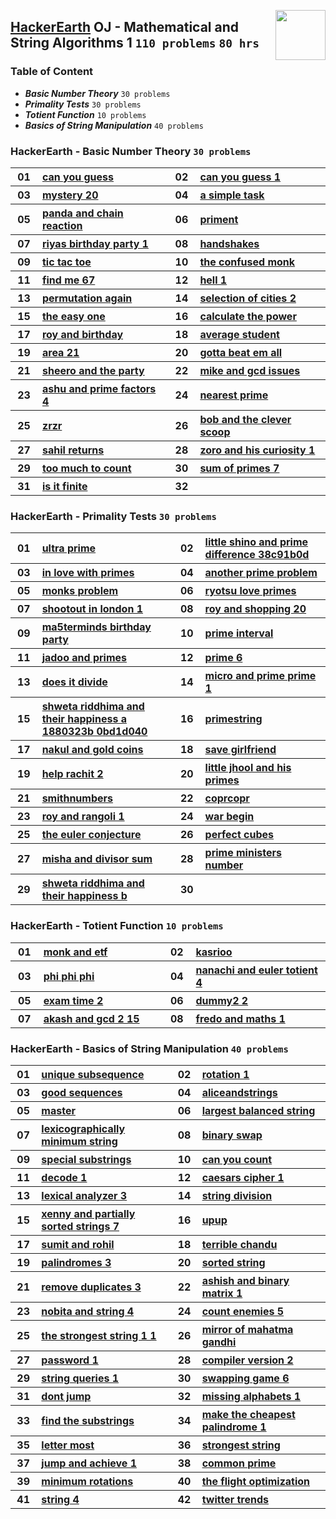 <img align="right" width="80" src="/logos/hackerearth.png"></img>

## [HackerEarth](https://hackerearth.com/) OJ - Mathematical and String Algorithms 1 `110 problems` `80 hrs`

### Table of Content

- ***Basic Number Theory***            `30 problems`
- ***Primality Tests***                `30 problems`
- ***Totient Function***               `10 problems`
- ***Basics of String Manipulation***  `40 problems`

### HackerEarth - Basic Number Theory `30 problems`

<table>
    <tbody>
        <tr>
<th align="center" width="50px">01</th><th align="left" width="550px"><a href="https://hackerearth.com/practice/math/number-theory/basic-number-theory-1/practice-problems/algorithm/can-you-guess/">can you guess</a></th>
<th align="center" width="50px">02</th><th align="left" width="550px"><a href="https://hackerearth.com/practice/math/number-theory/basic-number-theory-1/practice-problems/algorithm/can-you-guess-1/">can you guess 1</a></th>
        </tr>
        <tr>
<th align="center" width="50px">03</th><th align="left" width="550px"><a href="https://hackerearth.com/practice/math/number-theory/basic-number-theory-1/practice-problems/algorithm/mystery-20/">mystery 20</a></th>
<th align="center" width="50px">04</th><th align="left" width="550px"><a href="https://hackerearth.com/practice/math/number-theory/basic-number-theory-1/practice-problems/algorithm/a-simple-task/">a simple task</a></th>
        </tr>
        <tr>
<th align="center" width="50px">05</th><th align="left" width="550px"><a href="https://hackerearth.com/practice/math/number-theory/basic-number-theory-1/practice-problems/algorithm/panda-and-chain-reaction/">panda and chain reaction</a></th>
<th align="center" width="50px">06</th><th align="left" width="550px"><a href="https://hackerearth.com/practice/math/number-theory/basic-number-theory-1/practice-problems/algorithm/priment/">priment</a></th>
        </tr>
        <tr>
<th align="center" width="50px">07</th><th align="left" width="550px"><a href="https://hackerearth.com/practice/math/number-theory/basic-number-theory-1/practice-problems/algorithm/riyas-birthday-party-1/">riyas birthday party 1</a></th>
<th align="center" width="50px">08</th><th align="left" width="550px"><a href="https://hackerearth.com/practice/math/number-theory/basic-number-theory-1/practice-problems/algorithm/handshakes-c5ab2577/">handshakes</a></th>
        </tr>
        <tr>
<th align="center" width="50px">09</th><th align="left" width="550px"><a href="https://hackerearth.com/practice/math/number-theory/basic-number-theory-1/practice-problems/algorithm/tic-tac-toe/">tic tac toe</a></th>
<th align="center" width="50px">10</th><th align="left" width="550px"><a href="https://hackerearth.com/practice/math/number-theory/basic-number-theory-1/practice-problems/algorithm/the-confused-monk/">the confused monk</a></th>
        </tr>
        <tr>
<th align="center" width="50px">11</th><th align="left" width="550px"><a href="https://hackerearth.com/practice/math/number-theory/basic-number-theory-1/practice-problems/algorithm/find-me-67/">find me 67</a></th>
<th align="center" width="50px">12</th><th align="left" width="550px"><a href="https://hackerearth.com/practice/math/number-theory/basic-number-theory-1/practice-problems/algorithm/hell-1/">hell 1</a></th>
        </tr>
        <tr>
<th align="center" width="50px">13</th><th align="left" width="550px"><a href="https://hackerearth.com/practice/math/number-theory/basic-number-theory-1/practice-problems/algorithm/permutation-again/">permutation again</a></th>
<th align="center" width="50px">14</th><th align="left" width="550px"><a href="https://hackerearth.com/practice/math/number-theory/basic-number-theory-1/practice-problems/algorithm/selection-of-cities-2/">selection of cities 2</a></th>
        </tr>
        <tr>
<th align="center" width="50px">15</th><th align="left" width="550px"><a href="https://hackerearth.com/practice/math/number-theory/basic-number-theory-1/practice-problems/algorithm/the-easy-one-0de35805/">the easy one</a></th>
<th align="center" width="50px">16</th><th align="left" width="550px"><a href="https://hackerearth.com/practice/math/number-theory/basic-number-theory-1/practice-problems/algorithm/calculate-the-power/">calculate the power</a></th>
        </tr>
        <tr>
<th align="center" width="50px">17</th><th align="left" width="550px"><a href="https://hackerearth.com/practice/math/number-theory/basic-number-theory-1/practice-problems/algorithm/roy-and-birthday/">roy and birthday</a></th>
<th align="center" width="50px">18</th><th align="left" width="550px"><a href="https://hackerearth.com/practice/math/number-theory/basic-number-theory-1/practice-problems/algorithm/average-student/">average student</a></th>
        </tr>
        <tr>
<th align="center" width="50px">19</th><th align="left" width="550px"><a href="https://hackerearth.com/practice/math/number-theory/basic-number-theory-1/practice-problems/algorithm/area-21/">area 21</a></th>
<th align="center" width="50px">20</th><th align="left" width="550px"><a href="https://hackerearth.com/practice/math/number-theory/basic-number-theory-1/practice-problems/algorithm/gotta-beat-em-all/">gotta beat em all</a></th>
        </tr>
        <tr>
<th align="center" width="50px">21</th><th align="left" width="550px"><a href="https://hackerearth.com/practice/math/number-theory/basic-number-theory-1/practice-problems/algorithm/sheero-and-the-party/">sheero and the party</a></th>
<th align="center" width="50px">22</th><th align="left" width="550px"><a href="https://hackerearth.com/practice/math/number-theory/basic-number-theory-2/practice-problems/algorithm/mike-and-gcd-issues/">mike and gcd issues</a></th>
        </tr>
        <tr>
<th align="center" width="50px">23</th><th align="left" width="550px"><a href="https://hackerearth.com/practice/math/number-theory/basic-number-theory-2/practice-problems/algorithm/ashu-and-prime-factors-4/">ashu and prime factors 4</a></th>
<th align="center" width="50px">24</th><th align="left" width="550px"><a href="https://hackerearth.com/practice/math/number-theory/basic-number-theory-2/practice-problems/algorithm/nearest-prime-a828361b/">nearest prime</a></th>
        </tr>
        <tr>
<th align="center" width="50px">25</th><th align="left" width="550px"><a href="https://hackerearth.com/practice/math/number-theory/basic-number-theory-2/practice-problems/algorithm/zrzr/">zrzr</a></th>
<th align="center" width="50px">26</th><th align="left" width="550px"><a href="https://hackerearth.com/practice/math/number-theory/basic-number-theory-2/practice-problems/algorithm/bob-and-the-clever-scoop/">bob and the clever scoop</a></th>
        </tr>
        <tr>
<th align="center" width="50px">27</th><th align="left" width="550px"><a href="https://hackerearth.com/practice/math/number-theory/basic-number-theory-2/practice-problems/algorithm/sahil-returns/">sahil returns</a></th>
<th align="center" width="50px">28</th><th align="left" width="550px"><a href="https://hackerearth.com/practice/math/number-theory/basic-number-theory-2/practice-problems/algorithm/zoro-and-his-curiosity-1/">zoro and his curiosity 1</a></th>
        </tr>
        <tr>
<th align="center" width="50px">29</th><th align="left" width="550px"><a href="https://hackerearth.com/practice/math/number-theory/basic-number-theory-2/practice-problems/algorithm/too-much-to-count-fb914aed/">too much to count</a></th>
<th align="center" width="50px">30</th><th align="left" width="550px"><a href="https://hackerearth.com/practice/math/number-theory/basic-number-theory-2/practice-problems/algorithm/sum-of-primes-7/">sum of primes 7</a></th>
        </tr>
        <tr>
<th align="center" width="50px">31</th><th align="left" width="550px"><a href="https://hackerearth.com/practice/math/number-theory/basic-number-theory-2/practice-problems/algorithm/is-it-finite-36fe70d5/">is it finite</a></th>
<th align="center" width="50px">32</th><th align="left" width="550px"><a href=""></a></th>
        </tr>
    </tbody>
</table>

### HackerEarth - Primality Tests `30 problems`

<table>
    <tbody>
        <tr>
<th align="center" width="50px">01</th><th align="left" width="550px"><a href="https://hackerearth.com/practice/math/number-theory/primality-tests/practice-problems/algorithm/ultra-prime/">ultra prime</a></th>
<th align="center" width="50px">02</th><th align="left" width="550px"><a href="https://hackerearth.com/practice/math/number-theory/primality-tests/practice-problems/algorithm/little-shino-and-prime-difference-38c91b0d/">little shino and prime difference 38c91b0d</a></th>
        </tr>
        <tr>
<th align="center" width="50px">03</th><th align="left" width="550px"><a href="https://hackerearth.com/practice/math/number-theory/primality-tests/practice-problems/algorithm/in-love-with-primes/">in love with primes</a></th>
<th align="center" width="50px">04</th><th align="left" width="550px"><a href="https://hackerearth.com/practice/math/number-theory/primality-tests/practice-problems/algorithm/another-prime-problem/">another prime problem</a></th>
        </tr>
        <tr>
<th align="center" width="50px">05</th><th align="left" width="550px"><a href="https://hackerearth.com/practice/math/number-theory/primality-tests/practice-problems/algorithm/monks-problem-ffeebf8a/">monks problem</a></th>
<th align="center" width="50px">06</th><th align="left" width="550px"><a href="https://hackerearth.com/practice/math/number-theory/primality-tests/practice-problems/algorithm/ryotsu-love-primes/">ryotsu love primes</a></th>
        </tr>
        <tr>
<th align="center" width="50px">07</th><th align="left" width="550px"><a href="https://hackerearth.com/practice/math/number-theory/primality-tests/practice-problems/algorithm/shootout-in-london-1/">shootout in london 1</a></th>
<th align="center" width="50px">08</th><th align="left" width="550px"><a href="https://hackerearth.com/practice/math/number-theory/primality-tests/practice-problems/algorithm/roy-and-shopping-20/">roy and shopping 20</a></th>
        </tr>
        <tr>
<th align="center" width="50px">09</th><th align="left" width="550px"><a href="https://hackerearth.com/practice/math/number-theory/primality-tests/practice-problems/algorithm/ma5terminds-birthday-party/">ma5terminds birthday party</a></th>
<th align="center" width="50px">10</th><th align="left" width="550px"><a href="https://hackerearth.com/practice/math/number-theory/primality-tests/practice-problems/algorithm/prime-interval/">prime interval</a></th>
        </tr>
        <tr>
<th align="center" width="50px">11</th><th align="left" width="550px"><a href="https://hackerearth.com/practice/math/number-theory/primality-tests/practice-problems/algorithm/jadoo-and-primes/">jadoo and primes</a></th>
<th align="center" width="50px">12</th><th align="left" width="550px"><a href="https://hackerearth.com/practice/math/number-theory/primality-tests/practice-problems/algorithm/prime-6/">prime 6</a></th>
        </tr>
        <tr>
<th align="center" width="50px">13</th><th align="left" width="550px"><a href="https://hackerearth.com/practice/math/number-theory/primality-tests/practice-problems/algorithm/does-it-divide-3c60b8fb/">does it divide</a></th>
<th align="center" width="50px">14</th><th align="left" width="550px"><a href="https://hackerearth.com/practice/math/number-theory/primality-tests/practice-problems/algorithm/micro-and-prime-prime-1/">micro and prime prime 1</a></th>
        </tr>
        <tr>
<th align="center" width="50px">15</th><th align="left" width="550px"><a href="https://hackerearth.com/practice/math/number-theory/primality-tests/practice-problems/algorithm/shweta-riddhima-and-their-happiness-a-1880323b-0bd1d040/">shweta riddhima and their happiness a 1880323b 0bd1d040</a></th>
<th align="center" width="50px">16</th><th align="left" width="550px"><a href="https://hackerearth.com/practice/math/number-theory/primality-tests/practice-problems/algorithm/primestring/">primestring</a></th>
        </tr>
        <tr>
<th align="center" width="50px">17</th><th align="left" width="550px"><a href="https://hackerearth.com/practice/math/number-theory/primality-tests/practice-problems/algorithm/nakul-and-gold-coins/">nakul and gold coins</a></th>
<th align="center" width="50px">18</th><th align="left" width="550px"><a href="https://hackerearth.com/practice/math/number-theory/primality-tests/practice-problems/algorithm/save-girlfriend/">save girlfriend</a></th>
        </tr>
        <tr>
<th align="center" width="50px">19</th><th align="left" width="550px"><a href="https://hackerearth.com/practice/math/number-theory/primality-tests/practice-problems/algorithm/help-rachit-2/">help rachit 2</a></th>
<th align="center" width="50px">20</th><th align="left" width="550px"><a href="https://hackerearth.com/practice/math/number-theory/primality-tests/practice-problems/algorithm/little-jhool-and-his-primes/">little jhool and his primes</a></th>
        </tr>
        <tr>
<th align="center" width="50px">21</th><th align="left" width="550px"><a href="https://hackerearth.com/practice/math/number-theory/primality-tests/practice-problems/algorithm/smithnumbers/">smithnumbers</a></th>
<th align="center" width="50px">22</th><th align="left" width="550px"><a href="https://hackerearth.com/practice/math/number-theory/primality-tests/practice-problems/algorithm/coprcopr/">coprcopr</a></th>
        </tr>
        <tr>
<th align="center" width="50px">23</th><th align="left" width="550px"><a href="https://hackerearth.com/practice/math/number-theory/primality-tests/practice-problems/algorithm/roy-and-rangoli-1/">roy and rangoli 1</a></th>
<th align="center" width="50px">24</th><th align="left" width="550px"><a href="https://hackerearth.com/practice/math/number-theory/primality-tests/practice-problems/algorithm/war-begin/">war begin</a></th>
        </tr>
        <tr>
<th align="center" width="50px">25</th><th align="left" width="550px"><a href="https://hackerearth.com/practice/math/number-theory/primality-tests/practice-problems/algorithm/the-euler-conjecture-96cd269e/">the euler conjecture</a></th>
<th align="center" width="50px">26</th><th align="left" width="550px"><a href="https://hackerearth.com/practice/math/number-theory/primality-tests/practice-problems/algorithm/perfect-cubes-9fa08e3e/">perfect cubes</a></th>
        </tr>
        <tr>
<th align="center" width="50px">27</th><th align="left" width="550px"><a href="https://hackerearth.com/practice/math/number-theory/primality-tests/practice-problems/algorithm/misha-and-divisor-sum-6104d81d/">misha and divisor sum</a></th>
<th align="center" width="50px">28</th><th align="left" width="550px"><a href="https://hackerearth.com/practice/math/number-theory/primality-tests/practice-problems/algorithm/prime-ministers-number/">prime ministers number</a></th>
        </tr>
        <tr>
<th align="center" width="50px">29</th><th align="left" width="550px"><a href="https://hackerearth.com/practice/math/number-theory/primality-tests/practice-problems/algorithm/shweta-riddhima-and-their-happiness-b-5d887f21-8afc8d25/">shweta riddhima and their happiness b</a></th>
<th align="center" width="50px">30</th><th align="left" width="550px"><a href=""></a></th>
        </tr>
    </tbody>
</table>

### HackerEarth - Totient Function `10 problems`

<table>
    <tbody>
        <tr>
<th align="center" width="50px">01</th><th align="left" width="550px"><a href="https://hackerearth.com/practice/math/number-theory/totient-function/practice-problems/algorithm/monk-and-etf/">monk and etf</a></th>
<th align="center" width="50px">02</th><th align="left" width="550px"><a href="https://hackerearth.com/practice/math/number-theory/totient-function/practice-problems/algorithm/kasrioo-145db44b/">kasrioo</a></th>
        </tr>
        <tr>
<th align="center" width="50px">03</th><th align="left" width="550px"><a href="https://hackerearth.com/practice/math/number-theory/totient-function/practice-problems/algorithm/phi-phi-phi/">phi phi phi</a></th>
<th align="center" width="50px">04</th><th align="left" width="550px"><a href="https://hackerearth.com/practice/math/number-theory/totient-function/practice-problems/algorithm/nanachi-and-euler-totient-4-1f3f29ca/">nanachi and euler totient 4</a></th>
        </tr>
        <tr>
<th align="center" width="50px">05</th><th align="left" width="550px"><a href="https://hackerearth.com/practice/math/number-theory/totient-function/practice-problems/algorithm/exam-time-2/">exam time 2</a></th>
<th align="center" width="50px">06</th><th align="left" width="550px"><a href="https://hackerearth.com/practice/math/number-theory/totient-function/practice-problems/algorithm/dummy2-2/">dummy2 2</a></th>
        </tr>
        <tr>
<th align="center" width="50px">07</th><th align="left" width="550px"><a href="https://hackerearth.com/practice/math/number-theory/totient-function/practice-problems/algorithm/akash-and-gcd-2-15/">akash and gcd 2 15</a></th>
<th align="center" width="50px">08</th><th align="left" width="550px"><a href="https://hackerearth.com/practice/math/number-theory/totient-function/practice-problems/algorithm/fredo-and-maths-1/">fredo and maths 1</a></th>
        </tr>
    </tbody>
</table>

### HackerEarth - Basics of String Manipulation `40 problems`

<table>
    <tbody>
        <tr>
<th align="center" width="50px">01</th><th align="left" width="550px"><a href="https://hackerearth.com/practice/algorithms/string-algorithm/basics-of-string-manipulation/practice-problems/algorithm/unique-subsequence-264057c9/">unique subsequence</a></th>
<th align="center" width="50px">02</th><th align="left" width="550px"><a href="https://hackerearth.com/practice/algorithms/string-algorithm/basics-of-string-manipulation/practice-problems/algorithm/rotation-1-38ecf5a7/">rotation 1</a></th>
        </tr>
        <tr>
<th align="center" width="50px">03</th><th align="left" width="550px"><a href="https://hackerearth.com/practice/algorithms/string-algorithm/basics-of-string-manipulation/practice-problems/algorithm/good-sequences-46c31a23/">good sequences</a></th>
<th align="center" width="50px">04</th><th align="left" width="550px"><a href="https://hackerearth.com/practice/algorithms/string-algorithm/basics-of-string-manipulation/practice-problems/algorithm/aliceandstrings-9da62aa7/">aliceandstrings</a></th>
        </tr>
        <tr>
<th align="center" width="50px">05</th><th align="left" width="550px"><a href="https://hackerearth.com/practice/algorithms/string-algorithm/basics-of-string-manipulation/practice-problems/algorithm/master-cf6dadd7/">master</a></th>
<th align="center" width="50px">06</th><th align="left" width="550px"><a href="https://hackerearth.com/practice/algorithms/string-algorithm/basics-of-string-manipulation/practice-problems/algorithm/largest-balanced-string-bf93ce85/">largest balanced string</a></th>
        </tr>
        <tr>
<th align="center" width="50px">07</th><th align="left" width="550px"><a href="https://hackerearth.com/practice/algorithms/string-algorithm/basics-of-string-manipulation/practice-problems/algorithm/lexicographically-minimum-string-269d7f34/">lexicographically minimum string</a></th>
<th align="center" width="50px">08</th><th align="left" width="550px"><a href="https://hackerearth.com/practice/algorithms/string-algorithm/basics-of-string-manipulation/practice-problems/algorithm/binary-swap-b91d9bef/">binary swap</a></th>
        </tr>
        <tr>
<th align="center" width="50px">09</th><th align="left" width="550px"><a href="https://hackerearth.com/practice/algorithms/string-algorithm/basics-of-string-manipulation/practice-problems/algorithm/special-substrings-9fb5dbe8/">special substrings</a></th>
<th align="center" width="50px">10</th><th align="left" width="550px"><a href="https://hackerearth.com/practice/algorithms/string-algorithm/basics-of-string-manipulation/practice-problems/algorithm/can-you-count-11795975/">can you count</a></th>
        </tr>
        <tr>
<th align="center" width="50px">11</th><th align="left" width="550px"><a href="https://hackerearth.com/practice/algorithms/string-algorithm/basics-of-string-manipulation/practice-problems/algorithm/decode-1-6eab2976/">decode 1</a></th>
<th align="center" width="50px">12</th><th align="left" width="550px"><a href="https://hackerearth.com/practice/algorithms/string-algorithm/basics-of-string-manipulation/practice-problems/algorithm/caesars-cipher-1/">caesars cipher 1</a></th>
        </tr>
        <tr>
<th align="center" width="50px">13</th><th align="left" width="550px"><a href="https://hackerearth.com/practice/algorithms/string-algorithm/basics-of-string-manipulation/practice-problems/algorithm/lexical-analyzer-3/">lexical analyzer 3</a></th>
<th align="center" width="50px">14</th><th align="left" width="550px"><a href="https://hackerearth.com/practice/algorithms/string-algorithm/basics-of-string-manipulation/practice-problems/algorithm/string-division/">string division</a></th>
        </tr>
        <tr>
<th align="center" width="50px">15</th><th align="left" width="550px"><a href="https://hackerearth.com/practice/algorithms/string-algorithm/basics-of-string-manipulation/practice-problems/algorithm/xenny-and-partially-sorted-strings-7/">xenny and partially sorted strings 7</a></th>
<th align="center" width="50px">16</th><th align="left" width="550px"><a href="https://hackerearth.com/practice/algorithms/string-algorithm/basics-of-string-manipulation/practice-problems/algorithm/upup/">upup</a></th>
        </tr>
        <tr>
<th align="center" width="50px">17</th><th align="left" width="550px"><a href="https://hackerearth.com/practice/algorithms/string-algorithm/basics-of-string-manipulation/practice-problems/algorithm/sumit-and-rohil/">sumit and rohil</a></th>
<th align="center" width="50px">18</th><th align="left" width="550px"><a href="https://hackerearth.com/practice/algorithms/string-algorithm/basics-of-string-manipulation/practice-problems/algorithm/terrible-chandu/">terrible chandu</a></th>
        </tr>
        <tr>
<th align="center" width="50px">19</th><th align="left" width="550px"><a href="https://hackerearth.com/practice/algorithms/string-algorithm/basics-of-string-manipulation/practice-problems/algorithm/palindromes-3/">palindromes 3</a></th>
<th align="center" width="50px">20</th><th align="left" width="550px"><a href="https://hackerearth.com/practice/algorithms/string-algorithm/basics-of-string-manipulation/practice-problems/algorithm/sorted-string/">sorted string</a></th>
        </tr>
        <tr>
<th align="center" width="50px">21</th><th align="left" width="550px"><a href="https://hackerearth.com/practice/algorithms/string-algorithm/basics-of-string-manipulation/practice-problems/algorithm/remove-duplicates-3/">remove duplicates 3</a></th>
<th align="center" width="50px">22</th><th align="left" width="550px"><a href="https://hackerearth.com/practice/algorithms/string-algorithm/basics-of-string-manipulation/practice-problems/algorithm/ashish-and-binary-matrix-1/">ashish and binary matrix 1</a></th>
        </tr>
        <tr>
<th align="center" width="50px">23</th><th align="left" width="550px"><a href="https://hackerearth.com/practice/algorithms/string-algorithm/basics-of-string-manipulation/practice-problems/algorithm/nobita-and-string-4/">nobita and string 4</a></th>
<th align="center" width="50px">24</th><th align="left" width="550px"><a href="https://hackerearth.com/practice/algorithms/string-algorithm/basics-of-string-manipulation/practice-problems/algorithm/count-enemies-5/">count enemies 5</a></th>
        </tr>
        <tr>
<th align="center" width="50px">25</th><th align="left" width="550px"><a href="https://hackerearth.com/practice/algorithms/string-algorithm/basics-of-string-manipulation/practice-problems/algorithm/the-strongest-string-1-1/">the strongest string 1 1</a></th>
<th align="center" width="50px">26</th><th align="left" width="550px"><a href="https://hackerearth.com/practice/algorithms/string-algorithm/basics-of-string-manipulation/practice-problems/algorithm/mirror-of-mahatma-gandhi/">mirror of mahatma gandhi</a></th>
        </tr>
        <tr>
<th align="center" width="50px">27</th><th align="left" width="550px"><a href="https://hackerearth.com/practice/algorithms/string-algorithm/basics-of-string-manipulation/practice-problems/algorithm/password-1/">password 1</a></th>
<th align="center" width="50px">28</th><th align="left" width="550px"><a href="https://hackerearth.com/practice/algorithms/string-algorithm/basics-of-string-manipulation/practice-problems/algorithm/compiler-version-2/">compiler version 2</a></th>
        </tr>
        <tr>
<th align="center" width="50px">29</th><th align="left" width="550px"><a href="https://hackerearth.com/practice/algorithms/string-algorithm/basics-of-string-manipulation/practice-problems/algorithm/string-queries-1/">string queries 1</a></th>
<th align="center" width="50px">30</th><th align="left" width="550px"><a href="https://hackerearth.com/practice/algorithms/string-algorithm/basics-of-string-manipulation/practice-problems/algorithm/swapping-game-6/">swapping game 6</a></th>
        </tr>
        <tr>
<th align="center" width="50px">31</th><th align="left" width="550px"><a href="https://hackerearth.com/practice/algorithms/string-algorithm/basics-of-string-manipulation/practice-problems/algorithm/dont-jump/">dont jump</a></th>
<th align="center" width="50px">32</th><th align="left" width="550px"><a href="https://hackerearth.com/practice/algorithms/string-algorithm/basics-of-string-manipulation/practice-problems/algorithm/missing-alphabets-1/">missing alphabets 1</a></th>
        </tr>
        <tr>
<th align="center" width="50px">33</th><th align="left" width="550px"><a href="https://hackerearth.com/practice/algorithms/string-algorithm/basics-of-string-manipulation/practice-problems/algorithm/find-the-substrings/">find the substrings</a></th>
<th align="center" width="50px">34</th><th align="left" width="550px"><a href="https://hackerearth.com/practice/algorithms/string-algorithm/basics-of-string-manipulation/practice-problems/algorithm/make-the-cheapest-palindrome-1/">make the cheapest palindrome 1</a></th>
        </tr>
        <tr>
<th align="center" width="50px">35</th><th align="left" width="550px"><a href="https://hackerearth.com/practice/algorithms/string-algorithm/string-searching/practice-problems/algorithm/letter-most-fb72d803/">letter most</a></th>
<th align="center" width="50px">36</th><th align="left" width="550px"><a href="https://hackerearth.com/practice/algorithms/string-algorithm/string-searching/practice-problems/algorithm/strongest-string-4103a929/">strongest string</a></th>
        </tr>
        <tr>
<th align="center" width="50px">37</th><th align="left" width="550px"><a href="https://hackerearth.com/practice/algorithms/string-algorithm/string-searching/practice-problems/algorithm/jump-and-achieve-1-4588741c/">jump and achieve 1</a></th>
<th align="center" width="50px">38</th><th align="left" width="550px"><a href="https://hackerearth.com/practice/algorithms/string-algorithm/string-searching/practice-problems/algorithm/common-prime-5a915755/">common prime</a></th>
        </tr>
        <tr>
<th align="center" width="50px">39</th><th align="left" width="550px"><a href="https://hackerearth.com/practice/algorithms/string-algorithm/string-searching/practice-problems/algorithm/minimum-rotations-8d545eb1/">minimum rotations</a></th>
<th align="center" width="50px">40</th><th align="left" width="550px"><a href="https://hackerearth.com/practice/algorithms/string-algorithm/string-searching/practice-problems/algorithm/the-flight-optimization-0267b2b5/">the flight optimization</a></th>
        </tr>
        <tr>
<th align="center" width="50px">41</th><th align="left" width="550px"><a href="https://hackerearth.com/practice/algorithms/string-algorithm/string-searching/practice-problems/algorithm/string-4-d1093b86/">string 4</a></th>
<th align="center" width="50px">42</th><th align="left" width="550px"><a href="https://hackerearth.com/practice/algorithms/string-algorithm/string-searching/practice-problems/algorithm/twitter-trends/">twitter trends</a></th>
        </tr>
    </tbody>
</table>
